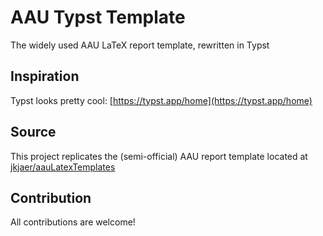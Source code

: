 # AAU Typst Template
The widely used AAU LaTeX report template, rewritten in Typst

## Inspiration
Typst looks pretty cool: [https://typst.app/home](https://typst.app/home)

## Source
This project replicates the (semi-official) AAU report template located at [jkjaer/aauLatexTemplates](https://github.com/jkjaer/aauLatexTemplates)

## Contribution
All contributions are welcome!